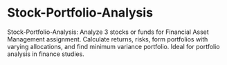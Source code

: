 # Stock-Portfolio-Analysis
Stock-Portfolio-Analysis: Analyze 3 stocks or funds for Financial Asset Management assignment. Calculate returns, risks, form portfolios with varying allocations, and find minimum variance portfolio. Ideal for portfolio analysis in finance studies.
